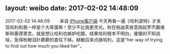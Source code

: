 layout: weibo
date: 2017-02-02 14:48:09
---
2017-02-02 14:48:09  &nbsp;&nbsp;&nbsp;&nbsp;&nbsp;&nbsp; 来自 <a href="http://app.weibo.com/t/feed/9ksdit" rel="nofollow">iPhone客户端</a>
今天再看一遍《哈利波特》才发现哈利和我一样是个大笨蛋嘛！至少不比我更灵光。秋在帕迪芙故意挑起罗杰戴维斯和塞德里克，就是想让哈利也嫉妒吃醋，结果哈利根本不明白，傻傻的不知说啥，急得秋眼泪扑簌簌的直往下掉。赫敏后来点拨哈利，这是"her way of trying to find out how much you liked her"， ​​​
